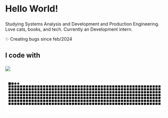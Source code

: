 <h1 align="left">Hello World!</h1>

###

<p align="left">Studying Systems Analysis and Development and Production Engineering. Love cats, books, and tech. Currently an Development intern.</p>
<p align="left">✨ Creating bugs since feb/2024</p>

###

<h2 align="left">I code with</h2>

###

<p align="left"> 
 <a><img src="https://github-readme-stats.vercel.app/api/top-langs/?username=gabicastrum&hide=html&layout=compact&theme=buefy" /></a>
</p> 

###

<img src="https://raw.githubusercontent.com/gabicastrum/gabicastrum/output/snake.svg" alt="Snake animation" />

###
